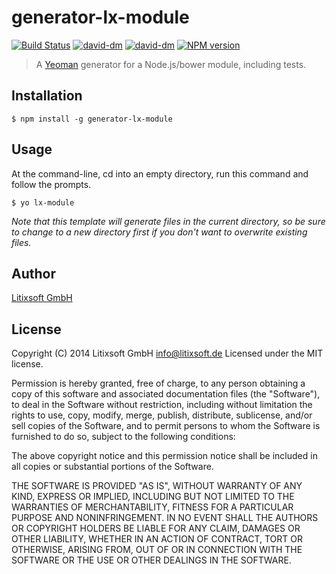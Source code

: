 # generator-lx-module
[![Build Status](https://secure.travis-ci.org/litixsoft/generator-lx-module.svg?branch=master)](https://travis-ci.org/litixsoft/generator-lx-module)
[![david-dm](https://david-dm.org/litixsoft/generator-lx-module.svg?theme=shields.io)](https://david-dm.org/litixsoft/generator-lx-module/)
[![david-dm](https://david-dm.org/litixsoft/generator-lx-module/dev-status.svg?theme=shields.io)](https://david-dm.org/litixsoft/generator-lx-module#info=devDependencies&view=table)
[![NPM version](https://badge.fury.io/js/generator-lx-module.svg)](http://badge.fury.io/js/generator-lx-module)

> A [Yeoman](http://yeoman.io) generator for a Node.js/bower module, including tests.

## Installation

    $ npm install -g generator-lx-module

## Usage
At the command-line, cd into an empty directory, run this command and follow the prompts.

    $ yo lx-module

_Note that this template will generate files in the current directory, so be sure to change to a new directory first if you don't want to overwrite existing files._

## Author
[Litixsoft GmbH](http://www.litixsoft.de)

## License
Copyright (C) 2014 Litixsoft GmbH <info@litixsoft.de>
Licensed under the MIT license.

Permission is hereby granted, free of charge, to any person obtaining a copy
of this software and associated documentation files (the "Software"), to deal
in the Software without restriction, including without limitation the rights
to use, copy, modify, merge, publish, distribute, sublicense, and/or sell
copies of the Software, and to permit persons to whom the Software is
furnished to do so, subject to the following conditions:

The above copyright notice and this permission notice shall be included in
all copies or substantial portions of the Software.

THE SOFTWARE IS PROVIDED "AS IS", WITHOUT WARRANTY OF ANY KIND, EXPRESS OR
IMPLIED, INCLUDING BUT NOT LIMITED TO THE WARRANTIES OF MERCHANTABILITY,
FITNESS FOR A PARTICULAR PURPOSE AND NONINFRINGEMENT. IN NO EVENT SHALL THE
AUTHORS OR COPYRIGHT HOLDERS BE LIABLE FOR ANY CLAIM, DAMAGES OR OTHER
LIABILITY, WHETHER IN AN ACTION OF CONTRACT, TORT OR OTHERWISE, ARISING FROM,
OUT OF OR IN CONNECTION WITH THE SOFTWARE OR THE USE OR OTHER DEALINGS IN
THE SOFTWARE.
